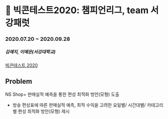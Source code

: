 # :department_store: 빅콘테스트2020: 챔피언리그, team 서강패럿
### 2020.07.20 ~ 2020.09.28
##### 김예지, 이예은(서강대학교)

[빅콘테스트 2020](https://www.bigcontest.or.kr/)

## Problem
NS Shop+ 판매실적 예측을 통한 편성 최적화 방안(모형) 도출
- 방송 편성표에 따른 판매실적 예측, 최적 수익을 고려한 요일별/ 시간대별/ 카테고리별 편성 최적화 방안(모형) 제시
